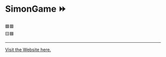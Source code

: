 # SimonGame ⏩
 🟩🟥
 <br>
 🟨🟦
<hr>
<a href = "https://mahiprasad.github.io/SimonGame/"> Visit the Website here. </a>
